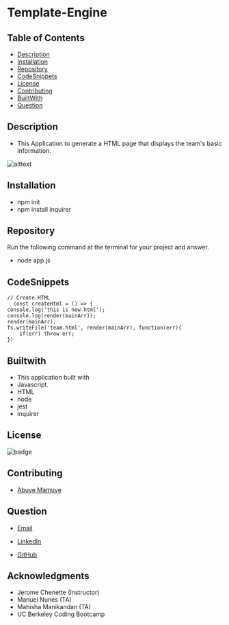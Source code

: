# Template-Engine

## Table of Contents
 - [Description](#description)
 - [Installation](#installation)
 - [Repository](#Repository)
 - [CodeSnippets](#CodeSnippets)
 - [License](#license)
 - [Contributing](#contributing)
 - [BuiltWith](#builtith)
 - [Question](#Question)


## Description
 * This Application to generate a HTML page that displays the team's basic information.

![alttext]()


## Installation

 * npm init 
 * npm install inquirer

## Repository

 Run the following command at the terminal for your project and answer.

 * node app.js

## CodeSnippets
    // Create HTML
      const createHtml = () => {
    console.log('this is new html');
    console.log(render(mainArr));
    render(mainArr);
    fs.writeFile('team.html', render(mainArr), function(err){
        if(err) throw err;
    })

## Builtwith
 * This application built with
 * Javascript.
 * HTML
 * node
 * jest
 * inquirer

## License

 
 ![badge](https://shields.io/badge/license-MIT-green)



## Contributing

 * [Abuye Mamuye](https://github.com/AbuyeM1)

## Question
  
 * [Email](abuye20@yahoo.com)

 * [LinkedIn](https://www.linkedin.com/in/abuye-mamuye-5a49921b0/)

 * [GitHub](https://github.com/AbuyeM1)

## Acknowledgments
- Jerome Chenette (Instructor)
- Manuel Nunes (TA)
- Mahisha Manikandan (TA)
- UC Berkeley Coding Bootcamp


